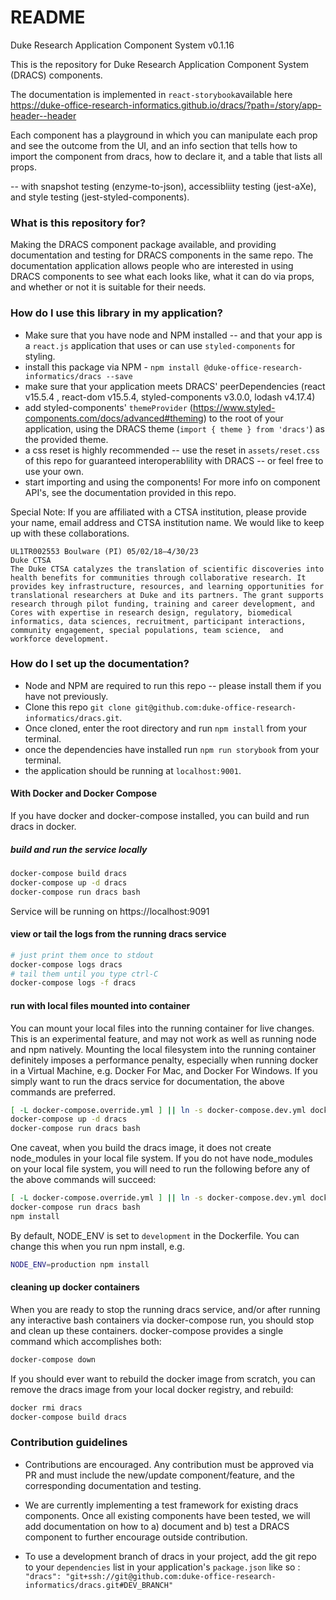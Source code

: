 # README

Duke Research Application Component System v0.1.16

This is the repository for Duke Research Application Component System (DRACS) components.

The documentation is implemented in `react-storybook`available here https://duke-office-research-informatics.github.io/dracs/?path=/story/app-header--header

Each component has a playground in which you can manipulate each prop and see the outcome from the UI, and an info section that tells how to import the component from dracs, how to declare it, and a table that lists all props.

-- with snapshot testing (enzyme-to-json), accessibliity testing (jest-aXe), and style testing (jest-styled-components).

### What is this repository for?

Making the DRACS component package available, and providing documentation and testing for DRACS components in the same repo.
The documentation application allows people who are interested in using DRACS components to see what each looks like, what it can do via props, and whether or not it is suitable for their needs.

### How do I use this library in my application?

- Make sure that you have node and NPM installed -- and that your app is a `react.js` application that uses or can use `styled-components` for styling.
- install this package via NPM - `npm install @duke-office-research-informatics/dracs --save`
- make sure that your application meets DRACS' peerDependencies (react v15.5.4 , react-dom v15.5.4, styled-components v3.0.0, lodash v4.17.4)
- add styled-components' `themeProvider` (https://www.styled-components.com/docs/advanced#theming) to the root of your application, using the DRACS theme (`import { theme } from 'dracs'`) as the provided theme.
- a css reset is highly recommended -- use the reset in `assets/reset.css` of this repo for guaranteed interoperablility with DRACS -- or feel free to use your own.
- start importing and using the components! For more info on component API's, see the documentation provided in this repo.

Special Note:
If you are affiliated with a CTSA institution, please provide your name, email address and CTSA institution name.
We would like to keep up with these collaborations.

```
UL1TR002553 Boulware (PI) 05/02/18–4/30/23
Duke CTSA
The Duke CTSA catalyzes the translation of scientific discoveries into health benefits for communities through collaborative research. It provides key infrastructure, resources, and learning opportunities for translational researchers at Duke and its partners. The grant supports research through pilot funding, training and career development, and Cores with expertise in research design, regulatory, biomedical informatics, data sciences, recruitment, participant interactions, community engagement, special populations, team science,  and workforce development.
```

### How do I set up the documentation?

- Node and NPM are required to run this repo -- please install them if you have not previously.
- Clone this repo `git clone git@github.com:duke-office-research-informatics/dracs.git`.
- Once cloned, enter the root directory and run `npm install` from your terminal.
- once the dependencies have installed run `npm run storybook` from your terminal.
- the application should be running at `localhost:9001`.

#### With Docker and Docker Compose

If you have docker and docker-compose installed, you can build and run
dracs in docker.

##### build and run the service locally

```bash
docker-compose build dracs
docker-compose up -d dracs
docker-compose run dracs bash
```

Service will be running on https://localhost:9091

#### view or tail the logs from the running dracs service

```bash
# just print them once to stdout
docker-compose logs dracs
# tail them until you type ctrl-C
docker-compose logs -f dracs
```

#### run with local files mounted into container

You can mount your local files into the running container for live changes.
This is an experimental feature, and may not work as well as running node and
npm natively. Mounting the local filesystem into the running container
definitely imposes a performance penalty, especially when running docker in
a Virtual Machine, e.g. Docker For Mac, and Docker For Windows. If you simply
want to run the dracs service for documentation, the above commands are
preferred.

```bash
[ -L docker-compose.override.yml ] || ln -s docker-compose.dev.yml docker-compose.override.yml
docker-compose up -d dracs
docker-compose run dracs bash
```

One caveat, when you build the dracs image, it does not create
node_modules in your local file system. If you do not have node_modules
on your local file system, you will need to run the following before any
of the above commands will succeed:

```bash
[ -L docker-compose.override.yml ] || ln -s docker-compose.dev.yml docker-compose.override.yml
docker-compose run dracs bash
npm install
```

By default, NODE_ENV is set to `development` in the Dockerfile. You can change
this when you run npm install, e.g.

```bash
NODE_ENV=production npm install
```

#### cleaning up docker containers

When you are ready to stop the running dracs service, and/or after running any
interactive bash containers via docker-compose run, you should stop and clean up
these containers. docker-compose provides a single command which accomplishes both:

```bash
docker-compose down
```

If you should ever want to rebuild the docker image from scratch, you can remove
the dracs image from your local docker registry, and rebuild:

```bash
docker rmi dracs
docker-compose build dracs
```

### Contribution guidelines

- Contributions are encouraged. Any contribution must be approved via PR and must include the new/update component/feature, and the corresponding documentation and testing.

- We are currently implementing a test framework for existing dracs components. Once all existing components have been tested, we will add documentation on how to a) document and b) test a DRACS component to further encourage outside contribution.

- To use a development branch of dracs in your project, add the git repo to your `dependencies` list in your application's `package.json` like so : `"dracs": "git+ssh://git@github.com:duke-office-research-informatics/dracs.git#DEV_BRANCH"`
